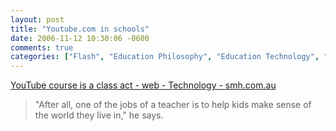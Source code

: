 ```yaml
---
layout: post
title: "Youtube.com in schools"
date: 2006-11-12 10:30:06 -0600
comments: true
categories: ["Flash", "Education Philosophy", "Education Technology", "Video", "Education", "free tools", "K-12", "Technology Integration"]
---
```

<a href="http://www.smh.com.au/news/web/youtube-course-a-class-act/2006/11/06/1162661610036.html">YouTube course is a class act - web - Technology - smh.com.au</a> <br /> <blockquote>"After all, one of the jobs of a teacher is to help kids make sense of the world they live in," he says.</blockquote>
